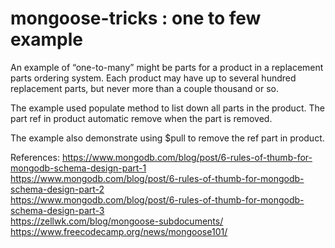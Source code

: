 # mongoose-tricks : one to few example

An example of “one-to-many” might be parts for a product in a replacement parts ordering system. Each product may have up to several hundred replacement parts, but never more than a couple thousand or so.

The example used populate method to list down all parts in the product. The part ref in product automatic remove when the part is removed.

The example also demonstrate using $pull to remove the ref part in product.

References:
https://www.mongodb.com/blog/post/6-rules-of-thumb-for-mongodb-schema-design-part-1<br>
https://www.mongodb.com/blog/post/6-rules-of-thumb-for-mongodb-schema-design-part-2<br>
https://www.mongodb.com/blog/post/6-rules-of-thumb-for-mongodb-schema-design-part-3<br>
https://zellwk.com/blog/mongoose-subdocuments/<br>
https://www.freecodecamp.org/news/mongoose101/<br>
